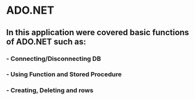 # ADO.NET
## In this application were covered basic functions of ADO.NET such as: 
### - Connecting/Disconnecting DB
### - Using Function and Stored Procedure
### - Creating, Deleting and rows
